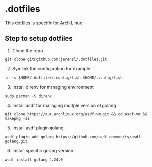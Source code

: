 # .dotfiles

This dotfiles is specific for Arch Linux

## Step to setup dotfiles

1. Clone the repo

```
git clone git@github.com:jerensl/.dotfiles.git
```

2. Symlink the configuration for example
```
ln -s $HOME/.dotfiles/.config/fish $HOME/.config/fish
```

3. Install direnv for managing environment
```
sudo pacman -S direnv
```

4. Install asdf for managing multple version of golang
```
git clone https://aur.archlinux.org/asdf-vm.git && cd asdf-vm && makepkg -si
```

5. Install asdf plugin golang
```
asdf plugin add golang https://github.com/asdf-community/asdf-golang.git
```

6. Install specific golang version
```
asdf install golang 1.24.0
```
